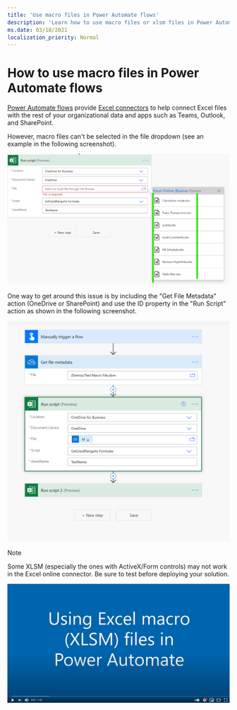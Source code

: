 ```yaml
---
title: 'Use macro files in Power Automate flows'
description: 'Learn how to use macro files or xlsm files in Power Automate flows.'
ms.date: 03/18/2021
localization_priority: Normal
---
```


# How to use macro files in Power Automate flows

[Power Automate flows](https://flow.microsoft.com/) provide [Excel connectors](https://flow.microsoft.com/connectors/shared_excelonlinebusiness/excel-online-business/) to help connect Excel files with the rest of your organizational data and apps such as Teams, Outlook, and SharePoint.

However, macro files can't be selected in the file dropdown (see an example in the following screenshot).

![No xlsm in Run Script action](../../images/no-xlsm.png)

One way to get around this issue is by including the "Get File Metadata" action (OneDrive or SharePoint) and use the ID property in the "Run Script" action as shown in the following screenshot.

![xlsm in Run Script action](../../images/xlsm-in-pa.png)

> [!NOTE]
> Some XLSM (especially the ones with ActiveX/Form controls) may not work in the Excel online connector. Be sure to test before deploying your solution.

[![Watch video about using XLSM in Run Script action](../../images/xlsm-vid.png)](https://youtu.be/o-H9BbywJQQ "Video about using XLSM in Run Script action")

